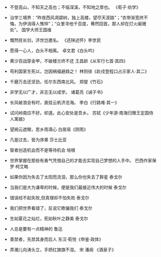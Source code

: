 + 不登高山，不知天之高也；不临深溪，不知地之厚也。
《荀子·劝学》

+ 治学三境界：“昨夜西风凋碧树，独上高楼，望尽天涯路”；“衣带渐宽终不悔，为伊消得人憔悴”；“众里寻他千百度，蓦然回首，那人却在灯火阑珊处”。
国学大师王国维

+ 慨然抚长剑，济世岂邀名。
《还陕述怀》李世民

+ 愿得一心人，白头不相离。
卓文君《白头吟》

+ 黄沙百战穿金甲，不破楼兰终不还
王昌龄《从军行七首·其四》

+ 苟利国家生死以，岂因祸福避趋之！
林则徐《赴戍登程口占示家人·其二》

+ 千磨万击还坚劲，任尔东西南北风。
郑燮《竹石》

+ 非学无以广才，非志无以成学。
诸葛亮《诫子书》

+ 长风破浪会有时，直挂云帆济沧海。
李白《行路难·其一》

+ 试问岭南应不好。却道。此心安处是吾乡。
苏轼《少年游·南海归赠王定国侍人寓娘》

+ 望阙云遮眼，思乡雨滴心
白居易《阴雨》

+ 凡是过去，皆为序章
莎士比亚

+ 智者创造机会而不是等待机会
培根

+ 世界掌握在那些有勇气凭借自己的才能去实现自己梦想的人手中。
巴西作家保罗·柯艾略

+ 如果你因为失去了太阳而流泪，那么你也失去了群星
泰戈尔

+ 当我们是大为谦卑的时候，便是我们最接近伟大的时候
泰戈尔

+ 错误经不起失败,但真理却不怕失败
泰戈尔

+ 我们把世界看错了，反说它欺骗我们
泰戈尔

+ 生如夏花之灿烂，死如秋叶之静美
泰戈尔

+ 人总是要有一点精神的
鲁迅

+ 善禁者，先禁其身而后人
东汉·荀悦《申鉴·政体》

+ 弄潮儿向涛头立，手把红旗旗不湿。
宋 潘阆 《酒泉子》



